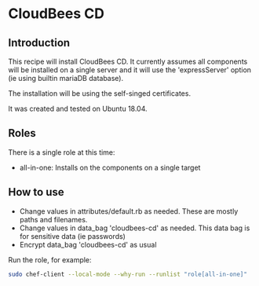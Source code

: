 # CloudBees CD #

## Introduction ##

This recipe will install CloudBees CD.  It currently assumes all components will be installed on a single server and it will use the 'expressServer' option (ie using builtin mariaDB database).

The installation will be using the self-singed certificates.

It was created and tested on Ubuntu 18.04.

## Roles ##

There is a single role at this time:

- all-in-one: Installs on the components on a single target
## How to use ##

- Change values in attributes/default.rb as needed.  These are mostly paths and filenames.
- Change values in data_bag 'cloudbees-cd' as needed.  This data bag is for sensitive data (ie passwords)
- Encrypt data_bag 'cloudbees-cd' as usual

Run the role, for example:

```bash
sudo chef-client --local-mode --why-run --runlist "role[all-in-one]"
```
